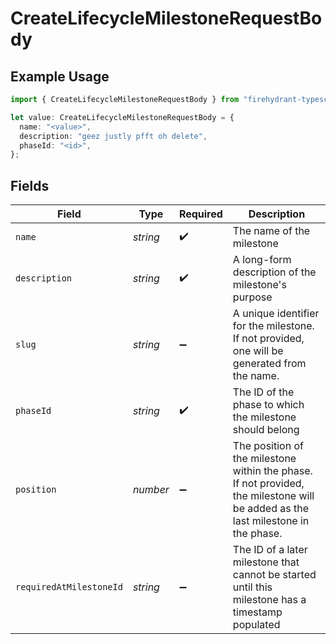 # CreateLifecycleMilestoneRequestBody

## Example Usage

```typescript
import { CreateLifecycleMilestoneRequestBody } from "firehydrant-typescript-sdk/models/operations";

let value: CreateLifecycleMilestoneRequestBody = {
  name: "<value>",
  description: "geez justly pfft oh delete",
  phaseId: "<id>",
};
```

## Fields

| Field                                                                                                                            | Type                                                                                                                             | Required                                                                                                                         | Description                                                                                                                      |
| -------------------------------------------------------------------------------------------------------------------------------- | -------------------------------------------------------------------------------------------------------------------------------- | -------------------------------------------------------------------------------------------------------------------------------- | -------------------------------------------------------------------------------------------------------------------------------- |
| `name`                                                                                                                           | *string*                                                                                                                         | :heavy_check_mark:                                                                                                               | The name of the milestone                                                                                                        |
| `description`                                                                                                                    | *string*                                                                                                                         | :heavy_check_mark:                                                                                                               | A long-form description of the milestone's purpose                                                                               |
| `slug`                                                                                                                           | *string*                                                                                                                         | :heavy_minus_sign:                                                                                                               | A unique identifier for the milestone. If not provided, one will be generated from the name.                                     |
| `phaseId`                                                                                                                        | *string*                                                                                                                         | :heavy_check_mark:                                                                                                               | The ID of the phase to which the milestone should belong                                                                         |
| `position`                                                                                                                       | *number*                                                                                                                         | :heavy_minus_sign:                                                                                                               | The position of the milestone within the phase. If not provided, the milestone will be added as the last milestone in the phase. |
| `requiredAtMilestoneId`                                                                                                          | *string*                                                                                                                         | :heavy_minus_sign:                                                                                                               | The ID of a later milestone that cannot be started until this milestone has a timestamp populated                                |